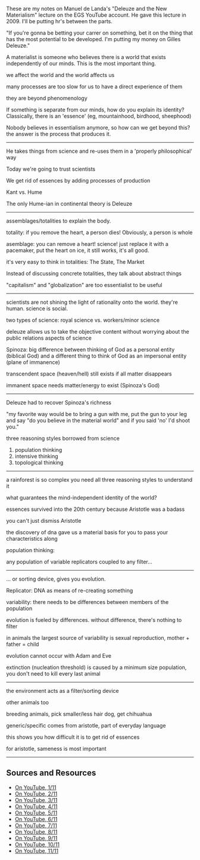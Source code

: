 These are my notes on Manuel de Landa's "Deleuze and the New Materialism"
lecture on the EGS YouTube account. He gave this lecture in 2009. I'll be
putting hr's between the parts.


"If you're gonna be betting your carrer on something, bet it on the thing that
has the most potential to be developed. I'm putting my money on Gilles
Deleuze."

A materialist is someone who believes there is a world that exists
independently of our minds. This is the most important thing.

we affect the world and the world affects us

many processes are too slow for us to have a direct experience of them

they are beyond phenomenology

If something is separate from our minds, how do you explain its identity?
Classically, there is an 'essence' (eg, mountainhood, birdhood, sheephood)

Nobody believes in essentialism anymore, so how can we get beyond this? the
answer is the process that produces it.

-------------------------

He takes things from science and re-uses them in a 'properly philosophical' way

Today we're going to trust scientists

We get rid of essences by adding processes of production

Kant vs. Hume

The only Hume-ian in continental theory is Deleuze

---------------------------

assemblages/totalities to explain the body.

totality: if you remove the heart, a person dies! Obviously, a person is whole

asemblage: you can remove a heart! science! just replace it with a pacemaker,
put the heart on ice, it still works, it's all good.

it's very easy to think in totalities: The State, The Market

Instead of discussing concrete totalities, they talk about abstract things

"capitalism" and "globalization" are too essentialist to be useful

----------------------------

scientists are not shining the light of rationality onto the world. they're
human. science is social.

two types of science: royal science vs. workers/minor science

deleuze allows us to take the objective content without worrying about the
public relations aspects of science

Spinoza: big difference between thinking of God as a personal entity (biblical
God) and a different thing to think of God as an impersonal entity (plane of
immanence)

transcendent space (heaven/hell) still exists if all matter disappears

immanent space needs matter/energy to exist (Spinoza's God)

-----------------------------------

Deleuze had to recover Spinoza's richness

"my favorite way would be to bring a gun with me, put the gun to your leg and
say "do you believe in the material world" and if you said 'no' I'd shoot you."

three reasoning styles borrowed from science

1. population thinking
2. intensive thinking
3. topological thinking

--------------------------------------

a rainforest is so complex you need all three reasoning styles to understand it

what guarantees the mind-independent identity of the world?

essences survived into the 20th century because Aristotle was a badass

you can't just dismiss Aristotle

the discovery of dna gave us a material basis for you to pass your
characteristics along

population thinking: 

any population of variable replicators coupled to any filter...

--------------------------------------------

... or sorting device, gives you evolution.

Replicator: DNA as means of re-creating something

variability: there needs to be differences between members of the population

evolution is fueled by differences. without difference, there's nothing to
filter

in animals the largest source of variability is sexual reproduction, mother +
father = child

evolution cannot occur with Adam and Eve

extinction (nucleation threshold) is caused by a minimum size population, you
don't need to kill every last animal

-----------------------------------------------

the environment acts as a filter/sorting device

other animals too

breeding animals, pick smaller/less hair dog, get chihuahua

generic/specific comes from aristotle, part of everyday language

this shows you how difficult it is to get rid of essences

for aristotle, sameness is most important

------------------------------------------------



## Sources and Resources

* [On YouTube, 1/11](http://www.youtube.com/watch?v=EcqRGy9T32c)
* [On YouTube, 2/11](http://www.youtube.com/watch?v=8NPBSd2AWIk)
* [On YouTube, 3/11](http://www.youtube.com/watch?v=ag-Lhpx2ia8)
* [On YouTube, 4/11](http://www.youtube.com/watch?v=9I_QSUgGEFI)
* [On YouTube, 5/11](http://www.youtube.com/watch?v=RF64wZkx4Xk)
* [On YouTube, 6/11](http://www.youtube.com/watch?v=PjEXuIKnLM8)
* [On YouTube, 7/11](http://www.youtube.com/watch?v=pT5NZDKUyEM)
* [On YouTube, 8/11](http://www.youtube.com/watch?v=mFnDaX54ci0)
* [On YouTube, 9/11](http://www.youtube.com/watch?v=picT4erixio)
* [On YouTube, 10/11]()
* [On YouTube, 11/11]()
